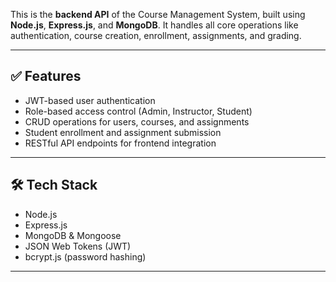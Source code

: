 This is the **backend API** of the Course Management System, built using **Node.js**, **Express.js**, and **MongoDB**. It handles all core operations like authentication, course creation, enrollment, assignments, and grading.

---

## ✅ Features

- JWT-based user authentication
- Role-based access control (Admin, Instructor, Student)
- CRUD operations for users, courses, and assignments
- Student enrollment and assignment submission
- RESTful API endpoints for frontend integration

---

## 🛠️ Tech Stack

- Node.js
- Express.js
- MongoDB & Mongoose
- JSON Web Tokens (JWT)
- bcrypt.js (password hashing)

---
